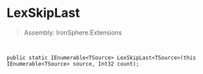 ﻿

# LexSkipLast

> Assembly: IronSphere.Extensions



```


public static IEnumerable<TSource> LexSkipLast<TSource>(this IEnumerable<TSource> source, Int32 count);
```